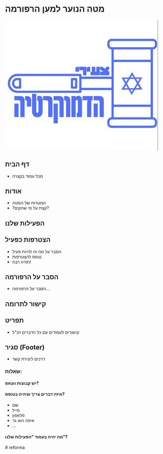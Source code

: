 # מטה הנוער למען הרפורמה

![logo](לוגו.jpg)

## דף הבית
* מכל עמוד בקצרה

## אודות
* המטרות של המטה
* ?קצת על מי שהקים?

## הפעילות שלנו

## הצטרפות כפעיל
* הסבר על מה זה להיות פעיל
* טופס להצטרפות
* תודה רבה!

## הסבר על הרפורמה
* הסבר על הרפורמה...

## קישור לתרומה

## תפריט
* קישורים לעמודים עם כל הדברים הנ"ל

## סגיר (Footer)
* דרכים ליצירת קשר

### שאלות:

#### יש קבוצות ווצאפ?
#### איזה דברים צריך שיהיה בטופס?
* שם
* מייל
* פלאפון
* איפה הוא גר
* ...
#### מה יהיה בעמוד "הפעילות שלנו"?

#   r e f o r m a 
 
 